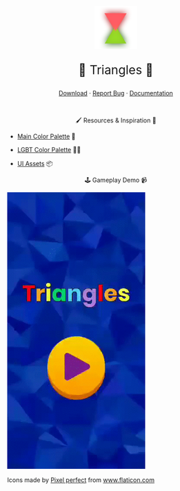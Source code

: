 <br />

<p align="center">
  <a href="https://github.com/DavidArutiunian/GameDev">
    <img src="Misc/Logo.png" alt="Logo" width="100" height="100">
  </a>

  <p align="center" style="font-size: 2em;">🔺 Triangles 🔻</p>
  <p align="center">
    <a href="https://github.com/davidarutiunian/gamedev/releases">Download</a>
    ·
    <a href="https://github.com/DavidArutiunian/GameDev/issues">Report Bug</a>
    ·
    <a href="https://davidarutiunian.github.io/GameDev" target="_blank">Documentation</a>
  </p>
</p>

<br />

<p align="center">🖌️ Resources & Inspiration 🎨</p>

-   [Main Color Palette](https://coolors.co/ff595e-ffca3a-8ac926-1982c4-6a4c93) 🎨

-   [LGBT Color Palette](https://www.schemecolor.com/lgbt-flag-colors.php) 🏳️‍🌈

-   [UI Assets](https://assetstore.unity.com/packages/2d/gui/icons/simple-button-set-01-153979) 📦

<p align="center">🕹️ Gameplay Demo 📹</p>

![](Misc/Screencast.gif)

<div>Icons made by <a href="https://icon54.com/" title="Pixel perfect">Pixel perfect</a> from <a href="https://www.flaticon.com/" title="Flaticon">www.flaticon.com</a></div>
